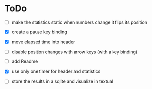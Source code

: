 




# ToDo

* [ ] make the statistics static when numbers change it flips its position
* [x] create a pause key binding
* [x] move elapsed time into header
* [ ] disable position changes with arrow keys (with a key binding)
* [ ] add Readme
* [x] use only one timer for header and statistics




* [ ] store the results in a sqlite and visualize in textual
